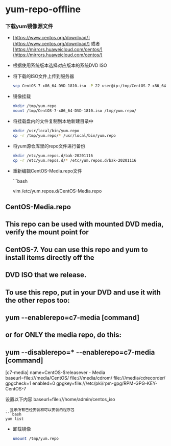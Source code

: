# yum-repo-offline

### 下载yum镜像源文件

* [https://www.centos.org/download/](https://www.centos.org/download/) 或者 [https://mirrors.huaweicloud.com/centos/](https://mirrors.huaweicloud.com/centos/)
* 根据使用系统版本选择对应版本的系统DVD ISO
*   将下载的ISO文件上传到服务器

    ```bash
    scp CentOS-7-x86_64-DVD-1810.iso -P 22 user@ip:/tmp/CentOS-7-x86_64-DVD-1810.iso
    ```
*   镜像挂载

    ```bash
    mkdir /tmp/yum.repo
    mount /tmp/CentOS-7-x86_64-DVD-1810.iso /tmp/yum.repo/
    ```
*   将挂载盘内的文件复制到本地新建目录中

    ```bash
    mkdir /usr/local/bin/yum.repo
    cp -r /tmp/yum.repo/* /usr/local/bin/yum.repo
    ```
*   将yum源仓库里的repo文件进行备份

    ```bash
    mkdir /etc/yum.repos.d/bak-20201116
    cp -r /etc/yum.repos.d/* /etc/yum.repos.d/bak-20201116
    ```
*   重新编辑CentOS-Media.repo文件

    \`\`\`bash

    vim /etc/yum.repos.d/CentOS-Media.repo

## CentOS-Media.repo

## This repo can be used with mounted DVD media, verify the mount point for

## CentOS-7.  You can use this repo and yum to install items directly off the

## DVD ISO that we release.

## To use this repo, put in your DVD and use it with the other repos too:

## yum --enablerepo=c7-media \[command]

## or for ONLY the media repo, do this:

## yum --disablerepo=\* --enablerepo=c7-media \[command]

\[c7-media] name=CentOS-$releasever - Media baseurl=file:///media/CentOS/ file:///media/cdrom/ file:///media/cdrecorder/ gpgcheck=1 enabled=0 gpgkey=file:///etc/pki/rpm-gpg/RPM-GPG-KEY-CentOS-7

设置以下内容 baseurl=file:///home/admin/centos_iso

````
- 显示所有已经安装和可以安装的程序包
```bash
yum list
````

*   卸载镜像

    ```bash
    umount /tmp/yum.repo
    ```
